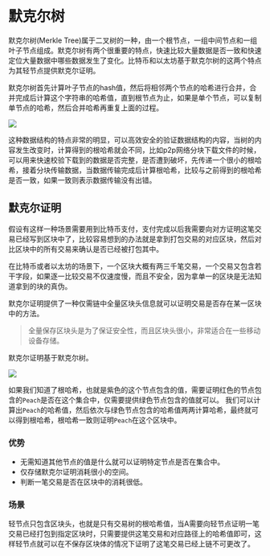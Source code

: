 # 默克尔树
默克尔树(Merkle Tree)属于二叉树的一种，由一个根节点，一组中间节点和一组叶子节点组成。默克尔树有两个很重要的特点，快速比较大量数据是否一致和快速定位大量数据中哪些数据发生了变化。比特币和以太坊基于默克尔树的这两个特点为其轻节点提供默克尔证明。

默克尔树首先计算叶子节点的hash值，然后将相邻两个节点的哈希进行合并，合并完成后计算这个字符串的哈希值，直到根节点为止，如果是单个节点，可以复制单节点的哈希，然后合并哈希再重复上面的过程。

![](https://github.com/Ice-Storm/structure-and-interpretation-of-blockchain/blob/master/img/chapter_6/6_1.png?raw=true)

这种数据结构的特点非常的明显，可以高效安全的验证数据结构的内容，当树的内容发生改变时，计算得到的根哈希就会不同，比如p2p网络分块下载文件的时候，可以用来快速校验下载到的数据是否完整，是否遭到破坏，先传递一个很小的根哈希，接着分块传输数据，当数据传输完成后计算根哈希，比较与之前得到的根哈希是否一致，如果一致则表示数据传输没有出错。

## 默克尔证明
假设有这样一种场景需要用到比特币支付，支付完成以后我需要向对方证明这笔交易已经写到区块中了，比较容易想到的办法就是拿到打包交易的对应区块，然后对比区块中的所有交易来确认是否已经被打包其中。

在比特币或者以太坊的场景下，一个区块大概有两三千笔交易，一个交易又包含若干字段，如果逐一比较交易不仅速度慢，而且不安全，因为拿单一的区块是无法知道拿到的块的真伪。

默克尔证明提供了一种仅需链中全量区块头信息就可以证明交易是否存在某一区块中的方法。
> 全量保存区块头是为了保证安全性，而且区块头很小，非常适合在一些移动设备存储。

默克尔证明基于默克尔树。

![](https://github.com/Ice-Storm/structure-and-interpretation-of-blockchain/blob/master/img/chapter_6/6_2.png?raw=true)


如果我们知道了根哈希，也就是紫色的这个节点包含的值，需要证明红色的节点包含的`Peach`是否在这个集合中，仅需要提供绿色节点包含的值就可以。
我们可以计算出`Peach`的哈希值，然后依次与绿色节点包含的哈希值两两计算哈希，最终就可以得到根哈希，根哈希一致则证明`Peach`在这个区块中。

### 优势
- 无需知道其他节点的值是什么就可以证明特定节点是否在集合中。
- 仅存储默克尔证明消耗很小的空间。
- 判断一笔交易是否在区块中的消耗很低。

### 场景
轻节点只包含区块头，也就是只有交易树的根哈希值，当A需要向轻节点证明一笔交易已经打包到指定区块时，只需要提供这笔交易和对应路径上的哈希值即可，这样轻节点就可以在不保存区块体的情况下证明了这笔交易已经上链不可更改了。

